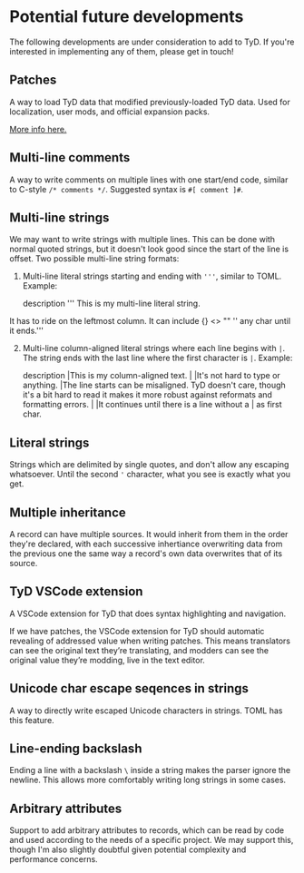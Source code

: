 # Potential future developments

The following developments are under consideration to add to TyD. If you're interested in implementing any of them, please get in touch!

## Patches

A way to load TyD data that modified previously-loaded TyD data. Used for localization, user mods, and official expansion packs.

[More info here.](https://github.com/tyd-lang/TyD/blob/master/Proposal-patches.md)

## Multi-line comments

A way to write comments on multiple lines with one start/end code, similar to C-style `/* comments */`. Suggested syntax is `#[ comment ]#`.

## Multi-line strings

We may want to write strings with multiple lines. This can be done with normal quoted strings, but it doesn't look good
since the start of the line is offset. Two possible multi-line string formats:

1. Multi-line literal strings starting and ending with `'''`, similar to TOML. Example:

    description '''
This is my multi-line literal string.

It has to ride on the leftmost column. It can include {} <> "" '' any char until it ends.'''

2. Multi-line column-aligned literal strings where each line begins with `|`. The string ends with the last line where the first character is `|`. Example:

    description |This is my column-aligned text.
                |
                |It's not hard to type or anything.
            |The line starts can be misaligned. TyD doesn't care, though it's a bit hard to read it makes it more robust against reformats and formatting errors.
                |
                |It continues until there is a line without a | as first char.

## Literal strings

 Strings which are delimited by single quotes, and don't allow any escaping whatsoever. Until the second `'` character, what you see is exactly what you get.

## Multiple inheritance

 A record can have multiple sources. It would inherit from them in the order they're declared, with each successive inhertiance overwriting data from the previous one the same way a record's own data overwrites that of its source.

## TyD VSCode extension

A VSCode extension for TyD that does syntax highlighting and navigation.

If we have patches, the VSCode extension for TyD should automatic revealing of addressed value when writing patches. This means translators can see the original text they’re translating, and modders can see the original value they’re modding, live in the text editor.

## Unicode char escape seqences in strings

A way to directly write escaped Unicode characters in strings. TOML has this feature.

## Line-ending backslash

Ending a line with a backslash `\` inside a string makes the parser ignore the newline. This allows more comfortably writing long strings in some cases.

## Arbitrary attributes

Support to add arbitrary attributes to records, which can be read by code and used according to the needs of a specific project. We may support this, though I'm also slightly doubtful given potential complexity and performance concerns.